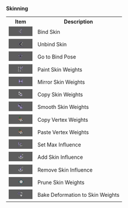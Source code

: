 **Skinning**
<table>
  <tr>
    <th>Item</th>
    <th>Description</th>
  </tr>
  <tr>
    <td><img src = "./images/Skinning/1.png"></img></td>
    <td>Bind Skin</td>
  </tr>
  <tr>
    <td><img src = "./images/Skinning/2.png"></img></td>
    <td>Unbind Skin</td>
  </tr>
  <tr>
    <td><img src = "./images/Skinning/3.png"></img></td>
    <td>Go to Bind Pose</td>
  </tr>
  <tr>
    <td><img src = "./images/Skinning/4.png"></img></td>
    <td>Paint Skin Weights</td>
  </tr>
  <tr>
    <td><img src = "./images/Skinning/5.png"></img></td>
    <td>Mirror Skin Weights</td>
  </tr>
  <tr>
    <td><img src = "./images/Skinning/6.png"></img></td>
    <td>Copy Skin Weights</td>
  </tr>
  <tr>
    <td><img src = "./images/Skinning/7.png"></img></td>
    <td>Smooth Skin Weights</td>
  </tr>
  <tr>
    <td><img src = "./images/Skinning/8.png"></img></td>
    <td>Copy Vertex Weights</td>
  </tr>
  <tr>
    <td><img src = "./images/Skinning/8.png"></img></td>
    <td>Paste Vertex Weights</td>
  </tr>
  <tr>
    <td><img src = "./images/Skinning/10.png"></img></td>
    <td>Set Max Influence</td>
  </tr>
  <tr>
    <td><img src = "./images/Skinning/11.png"></img></td>
    <td>Add Skin Influence</td>
  </tr>
  <tr>
    <td><img src = "./images/Skinning/12.png"></img></td>
    <td>Remove Skin Influence</td>
  </tr>
  <tr>
    <td><img src = "./images/Skinning/13.png"></img></td>
    <td>Prune Skin Weights</td>
  </tr>
  <tr>
    <td><img src = "./images/Skinning/14.png"></img></td>
    <td>Bake Deformation to Skin Weights</td>
  </tr>
</table>
